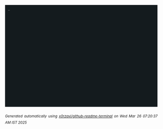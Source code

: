 <div align="justify">
<picture>
    <source media="(prefers-color-scheme: dark)" srcset="./output.gif">
    <source media="(prefers-color-scheme: light)" srcset="./output.gif">
    <img alt="GIFOS" src="output.gif">
</picture>

<sub><i>Generated automatically using [x0rzavi/github-readme-terminal](https://github.com/x0rzavi/github-readme-terminal) on Wed Mar 26 07:20:37 AM IST 2025</i></sub>

<!-- <details>
<summary>More details</summary>

</details> -->
</div>

<!-- Image deletion URL: NONE -->